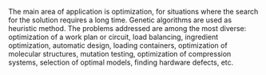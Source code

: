 The main area of application is optimization, for situations where the search for the solution requires a long time. Genetic algorithms are used as heuristic method. The problems addressed are among the most diverse: optimization of a work plan or circuit, load balancing, ingredient optimization, automatic design, loading containers, optimization of molecular structures, mutation testing, optimization of compression systems, selection of optimal models, finding hardware defects, etc.